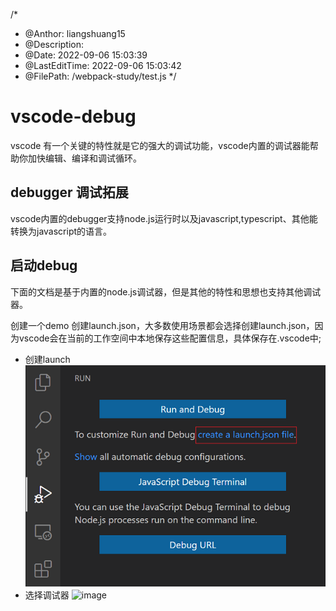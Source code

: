 /*
 * @Anthor: liangshuang15
 * @Description: 
 * @Date: 2022-09-06 15:03:39
 * @LastEditTime: 2022-09-06 15:03:42
 * @FilePath: /webpack-study/test.js
 */
<!--
 * @Anthor: liangshuang15
 * @Description: 
 * @Date: 2022-09-06 11:47:21
 * @LastEditTime: 2022-09-06 15:20:48
 * @FilePath: /vscode-debug/README.md
-->
# vscode-debug
vscode 有一个关键的特性就是它的强大的调试功能，vscode内置的调试器能帮助你加快编辑、编译和调试循环。
## debugger 调试拓展
vscode内置的debugger支持node.js运行时以及javascript,typescript、其他能转换为javascript的语言。

## 启动debug
下面的文档是基于内置的node.js调试器，但是其他的特性和思想也支持其他调试器。

创建一个demo
创建launch.json，大多数使用场景都会选择创建launch.json，因为vscode会在当前的工作空间中本地保存这些配置信息，具体保存在.vscode中;
- 创建launch
![image](image/launch-configuration.png)
- 选择调试器
![image](https://code.visualstudio.com/assets/docs/editor/debugging/debug-environments.png)